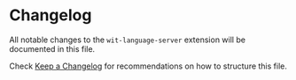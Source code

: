 # Changelog

All notable changes to the `wit-language-server` extension will be documented in this file.

Check [Keep a Changelog](http://keepachangelog.com/) for recommendations on how to structure this file.
